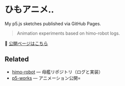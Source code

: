 # ひもアニメ..
My p5.js sketches published via GitHub Pages.
> Animation experiments based on himo-robot logs.

🔗 [公開ページはこちら]([https://utakik.github.io/p5-works/](https://utakik.github.io/rope-robot-animation/index.html))

## Related
- [himo-robot](https://github.com/utakik/himo-robot) — 母艦リポジトリ（ログと実装）
- [p5-works](https://utakik.github.io/p5-works/) — アニメーション公開=

